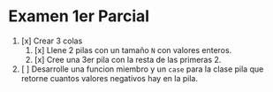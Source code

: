 # Examen 1er Parcial

1. [x] Crear 3 colas
   1. [x] Llene 2 pilas con un tamaño `N` con valores enteros.
   2. [x] Cree una 3er pila con la resta de las primeras 2.
2. [ ] Desarrolle una funcion miembro y un `case` para la clase pila que retorne cuantos valores negativos hay en la pila.
